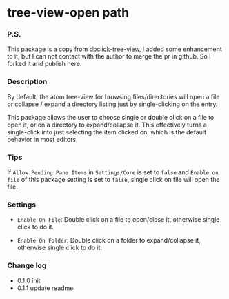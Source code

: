 # tree-view-open path


### P.S.

This package is a copy from [dbclick-tree-view](https://atom.io/packages/dbclick-tree-view), I added some enhancement to it, but I can not contact with the author to merge the pr in github. So I forked it and publish here.

### Description

By default, the atom tree-view for browsing files/directories will open a file or collapse / expand a directory listing just by single-clicking on the entry.

This package allows the user to choose single or double click on a file to open it, or on a directory to expand/collapse it. This effectively turns a single-click into just selecting the item clicked on, which is the default behavior in most editors.

### Tips

If `Allow Pending Pane Items` in `Settings/Core` is set to `false` and `Enable on file` of this package setting is set to `false`, single click on file will open the file.

### Settings

- `Enable On File`: Double click on a file to open/close it, otherwise single click to do it.

- `Enable On Folder`: Double click on a folder to expand/collapse it, otherwise single click to do it.

### Change log

- 0.1.0 init
- 0.1.1 update readme
